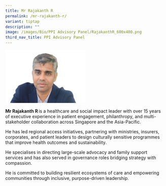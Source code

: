 ```yaml
---
title: Mr Rajakanth R
permalink: /mr-rajakanth-r/
variant: tiptap
description: ""
image: /images/Bio/PPI Advisory Panel/RajakanthR_600x400.png
third_nav_title: PPI Advisory Panel
---
```

<p></p>
<div class="isomer-image-wrapper">
<img style="width: 50%;" height="auto" width="100%" alt="" src="/images/Bio/PPI Advisory Panel/RajakanthR_600x400.png">
</div>
<p><strong>Mr Rajakanth R</strong> is a healthcare and social impact leader
with over 15 years of executive experience in patient engagement, philanthropy,
and multi-stakeholder collaboration across Singapore and the Asia-Pacific.&nbsp;&nbsp;</p>
<p>He has led regional access initiatives, partnering with ministries, insurers,
corporates, and patient leaders to design culturally sensitive programmes
that improve health outcomes and sustainability.&nbsp;&nbsp;</p>
<p>He specialises in directing large-scale advocacy and family support services
and has also served in governance roles bridging strategy with compassion.&nbsp;&nbsp;</p>
<p>He is committed to building resilient ecosystems of care and empowering
communities through inclusive, purpose-driven leadership.&nbsp;</p>